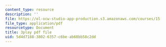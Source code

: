 ```yaml
---
content_type: resource
description: ''
file: https://ol-ocw-studio-app-production.s3.amazonaws.com/courses/15-071-the-analytics-edge-spring-2017/5d4d718838026357c6beab68bb58c2dd_lm_qReHVm0A.pdf
file_type: application/pdf
resourcetype: Document
title: 3play pdf file
uid: 5d4d7188-3802-6357-c6be-ab68bb58c2dd
---
```

